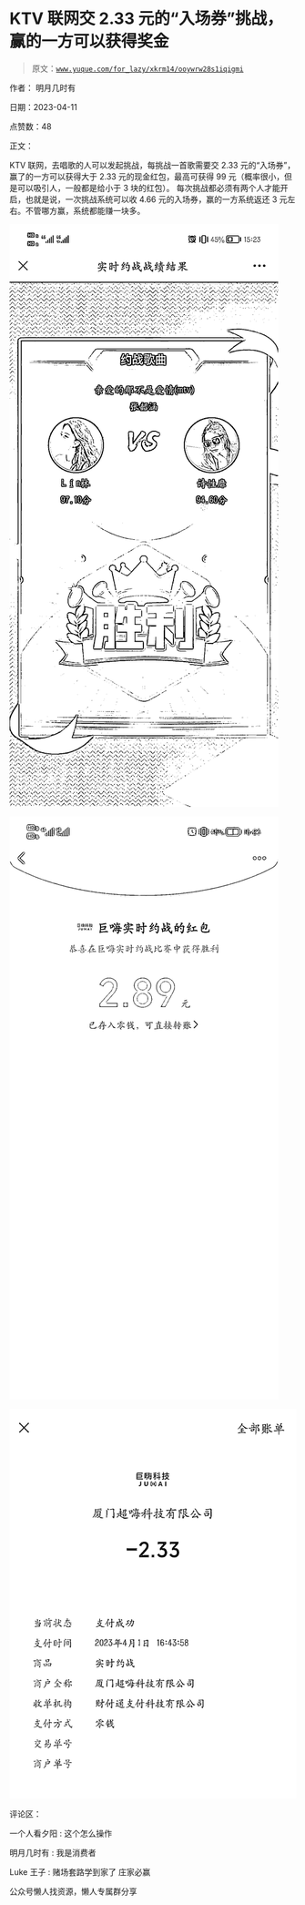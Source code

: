 # KTV 联网交 2.33 元的“入场券”挑战，赢的一方可以获得奖金

> 原文：[`www.yuque.com/for_lazy/xkrm14/ooywrw28s1iqigmi`](https://www.yuque.com/for_lazy/xkrm14/ooywrw28s1iqigmi)

作者： 明月几时有

日期：2023-04-11

点赞数：48

正文：

KTV 联网，去唱歌的人可以发起挑战，每挑战一首歌需要交 2.33 元的“入场券”，赢了的一方可以获得大于 2.33 元的现金红包，最高可获得 99 元（概率很小，但是可以吸引人，一般都是给小于 3 块的红包）。 每次挑战都必须有两个人才能开启，也就是说，一次挑战系统可以收 4.66 元的入场券，赢的一方系统返还 3 元左右。不管哪方赢，系统都能赚一块多。

![](img/8db18be41d897650e65cf079588f2073.png)  

![](img/8b2e5f82ef6c3cce68fbb52c076efad6.png)  

![](img/e1d6b166d0036eeb0854cc90ed2e179f.png)  

评论区：

一个人看夕阳 : 这个怎么操作

明月几时有 : 我是消费者

Luke 王子 : 赌场套路学到家了 庄家必赢

公众号懒人找资源，懒人专属群分享

